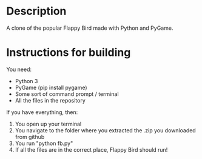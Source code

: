 # Description
A clone of the popular Flappy Bird made with Python and PyGame.

# Instructions for building
You need:
- Python 3
- PyGame (pip install pygame)
- Some sort of command prompt / terminal
- All the files in the repository

If you have everything, then:
1. You open up your terminal
2. You navigate to the folder where you extracted the .zip you downloaded from github
3. You run "python fb.py"
4. If all the files are in the correct place, Flappy Bird should run!
